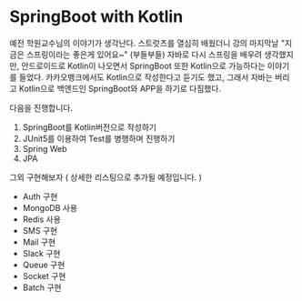 # SpringBoot with Kotlin

예전 학원교수님의 이야기가 생각난다.  스트럿츠를 열심히 배웠더니 강의 마지막날 "지금은 스프링이라는 좋은게 있어요~" (부들부들)
자바로 다시 스프링을 배우려 생각했지만, 안드로이드로 Kotlin이 나오면서 SpringBoot 또한 Kotlin으로 가능하다는 이야기를 들었다.
카카오뱅크에서도 Kotlin으로 작성한다고 듣기도 했고,  그래서 자바는 버리고 Kotlin으로 백엔드인 SpringBoot와 APP을 하기로 다짐했다.

다음을 진행합니다.
1. SpringBoot를 Kotlin버전으로 작성하기
2. JUnit5를 이용하여 Test를 병행하며 진행하기
3. Spring Web
4. JPA

그외 구현해보자 ( 상세한 리스팅으로 추가될 예정입니다. )
- Auth 구현
- MongoDB 사용
- Redis 사용
- SMS 구현
- Mail 구현
- Slack 구현
- Queue 구현
- Socket 구현
- Batch 구현